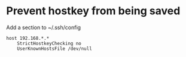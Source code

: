 # Prevent hostkey from being saved

Add a section to ~/.ssh/config

```shell
host 192.168.*.*
    StrictHostkeyChecking no
    UserKnownHostsFile /dev/null
```
